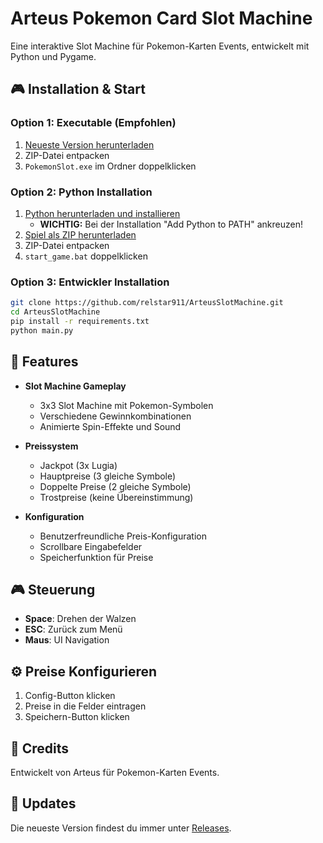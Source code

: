 # Arteus Pokemon Card Slot Machine

Eine interaktive Slot Machine für Pokemon-Karten Events, entwickelt mit Python und Pygame.

## 🎮 Installation & Start

### Option 1: Executable (Empfohlen)
1. [Neueste Version herunterladen](https://github.com/relstar911/ArteusSlotMachine/releases/latest)
2. ZIP-Datei entpacken
3. `PokemonSlot.exe` im Ordner doppelklicken

### Option 2: Python Installation
1. [Python herunterladen und installieren](https://www.python.org/downloads/)
   - **WICHTIG:** Bei der Installation "Add Python to PATH" ankreuzen!
2. [Spiel als ZIP herunterladen](https://github.com/relstar911/ArteusSlotMachine/archive/refs/heads/main.zip)
3. ZIP-Datei entpacken
4. `start_game.bat` doppelklicken

### Option 3: Entwickler Installation
```bash
git clone https://github.com/relstar911/ArteusSlotMachine.git
cd ArteusSlotMachine
pip install -r requirements.txt
python main.py
```

## 🎯 Features

- **Slot Machine Gameplay**
  - 3x3 Slot Machine mit Pokemon-Symbolen
  - Verschiedene Gewinnkombinationen
  - Animierte Spin-Effekte und Sound

- **Preissystem**
  - Jackpot (3x Lugia)
  - Hauptpreise (3 gleiche Symbole)
  - Doppelte Preise (2 gleiche Symbole)
  - Trostpreise (keine Übereinstimmung)

- **Konfiguration**
  - Benutzerfreundliche Preis-Konfiguration
  - Scrollbare Eingabefelder
  - Speicherfunktion für Preise

## 🎮 Steuerung

- **Space**: Drehen der Walzen
- **ESC**: Zurück zum Menü
- **Maus**: UI Navigation

## ⚙️ Preise Konfigurieren

1. Config-Button klicken
2. Preise in die Felder eintragen
3. Speichern-Button klicken

## 📝 Credits

Entwickelt von Arteus für Pokemon-Karten Events.

## 🔄 Updates

Die neueste Version findest du immer unter [Releases](https://github.com/relstar911/ArteusSlotMachine/releases/latest).
